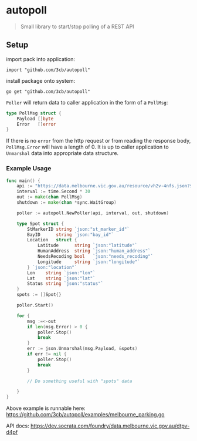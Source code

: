 # autopoll

> Small library to start/stop polling of a REST API

## Setup

import pack into application:
```
import "github.com/3cb/autopoll"
```

install package onto system:
```
go get "github.com/3cb/autopoll"
```

`Poller` will return data to caller application in the form of a `PollMsg`:
```go
type PollMsg struct {
	Payload []byte
	Error   []error
}
```
If there is no `error` from the http request or from reading the response body, `PollMsg.Error` will have a length of 0.
It is up to caller application to `Unmarshal` data into appropriate data structure.

### Example Usage

```go
func main() {
    api := "https://data.melbourne.vic.gov.au/resource/vh2v-4nfs.json?$limit=5"
    interval := time.Second * 30
    out := make(chan PollMsg)
    shutdown := make(chan *sync.WaitGroup)

    poller := autopoll.NewPoller(api, interval, out, shutdown)

    type Spot struct {
        StMarkerID string `json:"st_marker_id"`
        BayID      string `json:"bay_id"`
        Location   struct {
            Latitude      string `json:"latitude"`
            HumanAddress  string `json:"human_address"`
            NeedsRecoding bool   `json:"needs_recoding"`
            Longitude     string `json:"longitude"`
        } `json:"location"`
        Lon    string `json:"lon"`
        Lat    string `json:"lat"`
        Status string `json:"status"`
    }
    spots := []Spot{}

    poller.Start()

    for {
        msg :=<-out
        if len(msg.Error) > 0 {
            poller.Stop()
            break
        }
        err := json.Unmarshal(msg.Payload, &spots)
        if err != nil {
            poller.Stop()
            break
        }

        // Do something useful with "spots" data

    }
}
```
Above example is runnable here: https://github.com/3cb/autopoll/examples/melbourne_parking.go

API docs: https://dev.socrata.com/foundry/data.melbourne.vic.gov.au/dtpv-d4pf

